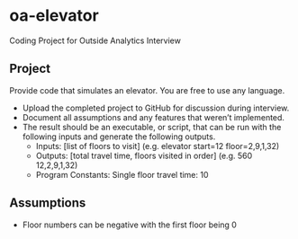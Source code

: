 # oa-elevator
Coding Project for Outside Analytics Interview

## Project

Provide code that simulates an elevator. You are free to use any language.
- Upload the completed project to GitHub for discussion during interview.
- Document all assumptions and any features that weren’t implemented.
- The result should be an executable, or script, that can be run with the following inputs and generate the following outputs.
  - Inputs: [list of floors to visit] (e.g. elevator start=12 floor=2,9,1,32)
  - Outputs: [total travel time, floors visited in order] (e.g. 560 12,2,9,1,32)
  - Program Constants: Single floor travel time: 10
 
## Assumptions

- Floor numbers can be negative with the first floor being 0
